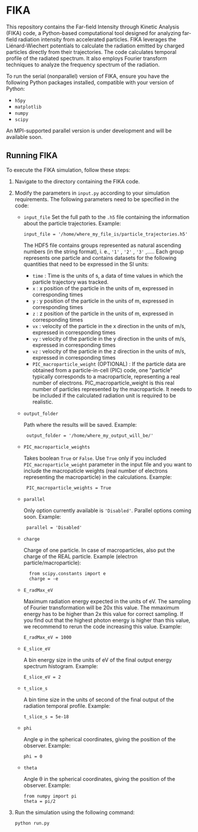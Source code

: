 # FIKA
This repository contains the Far-field Intensity through Kinetic Analysis (FIKA) code, a Python-based computational tool designed for analyzing far-field radiation intensity from accelerated particles. FIKA leverages the Liénard-Wiechert potentials to calculate the radiation emitted by charged particles directly from their trajectories. The code calculates temporal profile of the radiated spectrum. It also employs Fourier transform techniques to analyze the frequency spectrum of the radiation.

To run the serial (nonparallel) version of FIKA, ensure you have the following Python packages installed, compatible with your version of Python:
- `h5py`
- `matplotlib`
- `numpy`
- `scipy`

An MPI-supported parallel version is under development and will be available soon.

## Running FIKA

To execute the FIKA simulation, follow these steps:

1. Navigate to the directory containing the FIKA code.

2. Modify the parameters in `input.py` according to your simulation requirements.
  The following parameters need to be specified in the code:
    - `input_file`
          Set the full path to the `.h5` file containing the information about the particle trajectories. Example:
      
          input_file = '/home/where_my_file_is/particle_trajectories.h5'
      
        The HDF5 file    contains groups represented as natural ascending numbers (in the string format), i. e., `'1'` , `'2'` , `'3'`  ,..... Each group represents one particle          and contains datasets for the following quantities that need to be expressed in the SI units: 
       - `time` : Time is the units of s, a data of time values in which the particle trajectory was tracked. 
       - `x` : x position of the particle in the units of m, expressed in corresponding times
       - `y` : y position of the particle in the units of m, expressed in corresponding times
       - `z` : z position of the particle in the units of m, expressed in corresponding times
       - `vx` : velocity of the particle in the x direction in the units of m/s, expressed in corresponding times
       - `vy` : velocity of the particle in the y direction in the units of m/s, expressed in corresponding times
       - `vz` : velocity of the particle in the z direction in the units of m/s, expressed in corresponding times
       - `PIC_macroparticle_weight` (OPTIONAL) : If the particle data are obtained from a particle-in-cell (PIC) code, one "particle" typically corresponds to a macroparticle, representing a real number of electrons. PIC_macroparticle_weight is this real number of particles represented by the macroparticle. It needs to be included if the calculated radiation unit is required to be realistic.  

            


    - `output_folder`
    
         Path where the results will be saved. Example:
    
           output_folder = '/home/where_my_output_will_be/'
           
    
    - `PIC_macroparticle_weights`
    
       Takes boolean `True` or `False`. Use `True` only if you included `PIC_macroparticle_weight` parameter in the input file and you want to include the macropaticle weights (real number of electrons representing the macroparticle) in the calculations. Example:
    
           PIC_macroparticle_weights = True

    - `parallel`
    
       Only option currently available is `'Disabled'`. Parallel options coming soon. Example:
    
           parallel = 'Disabled'
      
    - `charge`
    
       Charge of one particle. In case of macroparticles, also put the charge of the REAL particle. Example (electron particle/macroparticle):
      
            from scipy.constants import e
            charge = -e  
      
      
    - `E_radMax_eV`
      
         Maximum radiation energy expected in the units of eV. The sampling of Fourier transformation will be 20x this value. The mmaximum energy has to be higher than 2x this     value for correct sampling. If you find out that the highest photon energy is higher than this value, we recommend to rerun the code increasing this value. Example:
    
    
          E_radMax_eV = 1000 
   
    
    - `E_slice_eV` 
      
        A bin energy size in the units of eV of the final output energy spectrum histogram. Example:

          E_slice_eV = 2 

    - `t_slice_s`
      
         A bin time size in the units of second of the final output of the radiation temporal profile. Example:
   
          t_slice_s = 5e-18
    
    - `phi`

       Angle φ in the spherical coordinates, giving the position of the observer. Example:
      
          phi = 0

    
    - `theta`
      
        Angle θ in the spherical coordinates, giving the position of the observer. Example:

          from numpy import pi
          theta = pi/2

    
4. Run the simulation using the following command:

    ```bash
    python run.py
    ```
<!--
## Authors
FIKA is authored by Dominika Maslarova and the members of the
[Chalmers Plasma Theory group](https://ft.nephy.chalmers.se/).
-->
